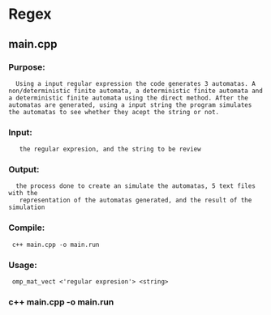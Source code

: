 # Regex

## main.cpp
### Purpose:
      Using a input regular expression the code generates 3 automatas. A non/deterministic finite automata, a deterministic finite automata and a deterministic finite automata using the direct method. After the automatas are generated, using a input string the program simulates the automatas to see whether they acept the string or not.
 
### Input:
       the regular expresion, and the string to be review
 
### Output:
      the process done to create an simulate the automatas, 5 text files with the 
       representation of the automatas generated, and the result of the simulation
      
### Compile:  
     c++ main.cpp -o main.run
  
### Usage:
     omp_mat_vect <'regular expresion'> <string>
 
### c++ main.cpp -o main.run
